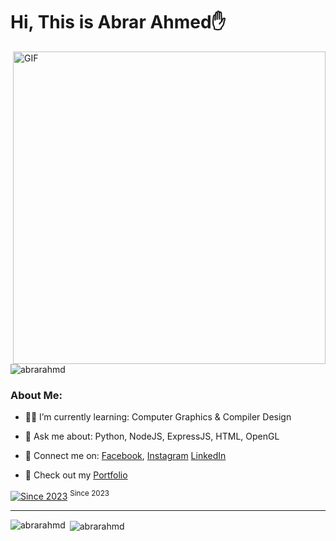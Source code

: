 # Hi, This is Abrar Ahmed✋

<img align="right" alt="GIF" width=500 src="https://raw.githubusercontent.com/bharatkathorer/bharatkathorer/master/assets/animated.gif" />

<p align="left"> <img src="https://komarev.com/ghpvc/?username=abrarahmd&label=Profile%20views&color=0e75b6&style=flat" alt="abrarahmd" /> </p>

### About Me:

- 👨‍💻 I’m currently learning: Computer Graphics & Compiler Design

- 💬 Ask me about: Python, NodeJS, ExpressJS, HTML, OpenGL

- 📱 Connect me on: <a href= "https://www.facebook.com/Phantom.N3rd/">Facebook</a>, <a href= "https://www.instagram.com/___abrarahmed___/?hl=en">Instagram</a> <a href= "https://www.linkedin.com/in/the-abrarahmed/">LinkedIn</a>

- 💼 Check out my <a href= "https://abrar-ahmed-portfolio.netlify.app/">Portfolio</a><p>

[![Since 2023](https://wakatime.com/badge/user/c4933990-64f0-4101-b362-b288582ecb57.svg)](https://wakatime.com/@c4933990-64f0-4101-b362-b288582ecb57) <sup>Since 2023</sup> 

---

<p><img align="left" src="https://github-readme-stats.vercel.app/api/top-langs?username=abrarahmd&show_icons=true&locale=en&layout=compact" alt="abrarahmd" /></p>

<p>&nbsp;<img align="center" src="https://github-readme-stats.vercel.app/api?username=abrarahmd&show_icons=true&locale=en" alt="abrarahmd" /></p
